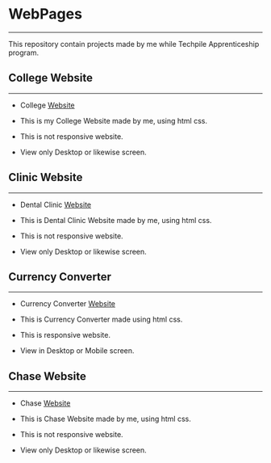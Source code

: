# WebPages

----

This repository contain projects made by me while Techpile Apprenticeship program.

## College Website

----

- College [Website](https://codewithkanhaiya.github.io/WebPages/GP%20AADAMPUR%20TARABGANJ%20GONDA/gpa.html)

- This is my College Website made by me, using html css.

- This is not responsive website.

- View only Desktop or likewise screen.

## Clinic Website

----

- Dental Clinic [Website](https://codewithkanhaiya.github.io/WebPages/clinic-website/task1.htm)

- This is Dental Clinic Website made by me, using html css.

- This is not responsive website.

- View only Desktop or likewise screen.

## Currency Converter

----

- Currency Converter [Website](https://codewithkanhaiya.github.io/WebPages/Currency%20Convertor/)

- This is Currency Converter made using html css.

- This is responsive website.

- View in Desktop or Mobile screen.

## Chase Website

----

- Chase [Website](https://codewithkanhaiya.github.io/WebPages/Keyboard_Calculater_Chase/08oct2022task1(chase).html)

- This is Chase Website made by me, using html css.

- This is not responsive website.

- View only Desktop or likewise screen.
